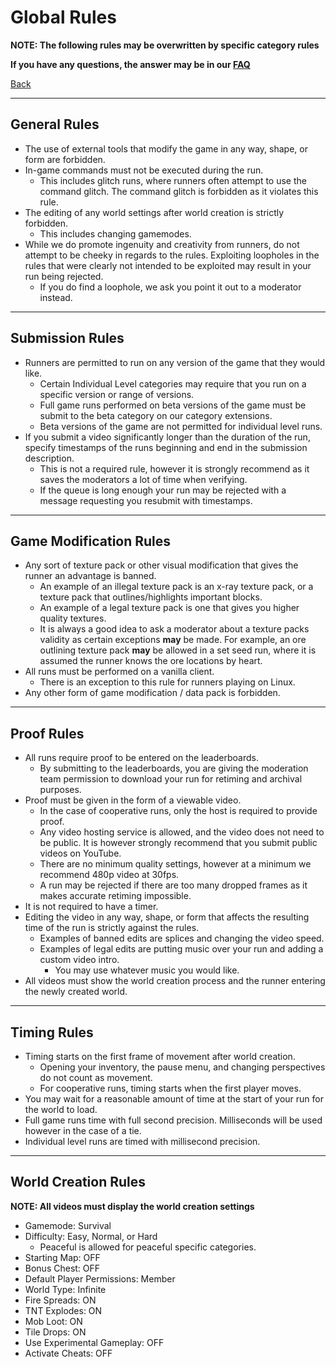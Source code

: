 # Global Rules

**NOTE: The following rules may be overwritten by specific category rules**

**If you have any questions, the answer may be in our [FAQ](https://www.speedrun.com/mcbe/thread/vdv9t)**

[Back](../README.md)

---

## General Rules

* The use of external tools that modify the game in any way, shape, or form are forbidden.
* In-game commands must not be executed during the run.
	- This includes glitch runs, where runners often attempt to use the command glitch. The command glitch is forbidden as it violates this rule.
* The editing of any world settings after world creation is strictly forbidden.
	- This includes changing gamemodes.
* While we do promote ingenuity and creativity from runners, do not attempt to be cheeky in regards to the rules. Exploiting loopholes in the rules that were clearly not intended to be exploited may result in your run being rejected.
	- If you do find a loophole, we ask you point it out to a moderator instead.
	
---

## Submission Rules

* Runners are permitted to run on any version of the game that they would like.
	- Certain Individual Level categories may require that you run on a specific version or range of versions.
	- Full game runs performed on beta versions of the game must be submit to the beta category on our category extensions.
	- Beta versions of the game are not permitted for individual level runs.
* If you submit a video significantly longer than the duration of the run, specify timestamps of the runs beginning and end in the submission description.
	- This is not a required rule, however it is strongly recommend as it saves the moderators a lot of time when verifying.
	- If the queue is long enough your run may be rejected with a message requesting you resubmit with timestamps.
	
---

## Game Modification Rules

* Any sort of texture pack or other visual modification that gives the runner an advantage is banned.
	- An example of an illegal texture pack is an x-ray texture pack, or a texture pack that outlines/highlights important blocks.
	- An example of a legal texture pack is one that gives you higher quality textures.
	- It is always a good idea to ask a moderator about a texture packs validity as certain exceptions **may** be made. For example, an ore outlining texture pack **may** be allowed in a set seed run, where it is assumed the runner knows the ore locations by heart.
* All runs must be performed on a vanilla client.
	- There is an exception to this rule for runners playing on Linux.
* Any other form of game modification / data pack is forbidden.

---

## Proof Rules

* All runs require proof to be entered on the leaderboards.
	- By submitting to the leaderboards, you are giving the moderation team permission to download your run for retiming and archival purposes.
* Proof must be given in the form of a viewable video.
	- In the case of cooperative runs, only the host is required to provide proof.
	- Any video hosting service is allowed, and the video does not need to be public. It is however strongly recommend that you submit public videos on YouTube.
	- There are no minimum quality settings, however at a minimum we recommend 480p video at 30fps.
	- A run may be rejected if there are too many dropped frames as it makes accurate retiming impossible.
* It is not required to have a timer.
* Editing the video in any way, shape, or form that affects the resulting time of the run is strictly against the rules.
	- Examples of banned edits are splices and changing the video speed.
	- Examples of legal edits are putting music over your run and adding a custom video intro.
		+ You may use whatever music you would like.
* All videos must show the world creation process and the runner entering the newly created world.

---

## Timing Rules

* Timing starts on the first frame of movement after world creation.
	- Opening your inventory, the pause menu, and changing perspectives do not count as movement.
	- For cooperative runs, timing starts when the first player moves.
* You may wait for a reasonable amount of time at the start of your run for the world to load.
* Full game runs time with full second precision. Milliseconds will be used however in the case of a tie.
* Individual level runs are timed with millisecond precision.

---

## World Creation Rules

**NOTE: All videos must display the world creation settings**

* Gamemode: Survival
* Difficulty: Easy, Normal, or Hard
	- Peaceful is allowed for peaceful specific categories.
* Starting Map: OFF
* Bonus Chest: OFF
* Default Player Permissions: Member
* World Type: Infinite
* Fire Spreads: ON
* TNT Explodes: ON
* Mob Loot: ON
* Tile Drops: ON
* Use Experimental Gameplay: OFF
* Activate Cheats: OFF